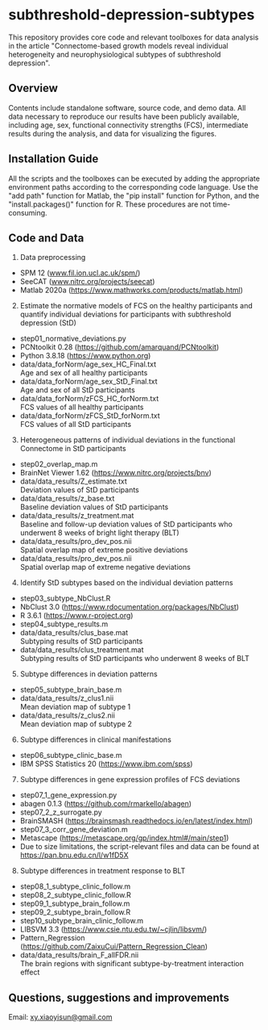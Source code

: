 # subthreshold-depression-subtypes
This repository provides core code and relevant toolboxes for data analysis in the article "Connectome-based growth models reveal individual heterogeneity and neurophysiological subtypes of subthreshold depression".

## Overview
Contents include standalone software, source code, and demo data. All data necessary to reproduce our results have been publicly available, including age, sex, functional connectivity strengths (FCS), intermediate results during the analysis, and data for visualizing the figures.

## Installation Guide
All the scripts and the toolboxes can be executed by adding the appropriate environment paths according to the corresponding code language. Use the "add path" function for Matlab, the "pip install" function for Python, and the "install.packages()" function for R. These procedures are not time-consuming.

## Code and Data
1. Data preprocessing<br>
- SPM 12 (www.fil.ion.ucl.ac.uk/spm/)<br>
- SeeCAT (www.nitrc.org/projects/seecat)<br>
- Matlab 2020a (https://www.mathworks.com/products/matlab.html)<br>
2. Estimate the normative models of FCS on the healthy participants and quantify individual deviations for participants with subthreshold depression (StD)<br>
- step01_normative_deviations.py<br>
- PCNtoolkit 0.28 (https://github.com/amarquand/PCNtoolkit)<br>
- Python 3.8.18 (https://www.python.org)
- data/data_forNorm/age_sex_HC_Final.txt<br>
   Age and sex of all healthy participants<br>
- data/data_forNorm/age_sex_StD_Final.txt<br>
   Age and sex of all StD participants<br>
- data/data_forNorm/zFCS_HC_forNorm.txt<br>
   FCS values of all healthy participants<br>
- data/data_forNorm/zFCS_StD_forNorm.txt<br>
   FCS values of all StD participants<br>
3. Heterogeneous patterns of individual deviations in the functional Connectome in StD participants<br>
- step02_overlap_map.m<br>
- BrainNet Viewer 1.62 (https://www.nitrc.org/projects/bnv) <br>
- data/data_results/Z_estimate.txt<br>
 Deviation values of StD participants<br>
- data/data_results/z_base.txt<br>
 Baseline deviation values of StD participants<br>
- data/data_results/z_treatment.mat<br>
 Baseline and follow-up deviation values of StD participants who underwent 8 weeks of bright light therapy (BLT)<br>
- data/data_results/pro_dev_pos.nii<br>
Spatial overlap map of extreme positive deviations<br>
- data/data_results/pro_dev_pos.nii<br>
Spatial overlap map of extreme negative deviations<br>
4. Identify StD subtypes based on the individual deviation patterns<br>
- step03_subtype_NbClust.R<br>
- NbClust 3.0 (https://www.rdocumentation.org/packages/NbClust)<br>
- R 3.6.1 (https://www.r-project.org)<br>
- step04_subtype_results.m<br>
- data/data_results/clus_base.mat<br>
Subtyping results of StD participants<br>
- data/data_results/clus_treatment.mat<br>
Subtyping results of StD participants who underwent 8 weeks of BLT<br>
5. Subtype differences in deviation patterns<br>
- step05_subtype_brain_base.m<br>
- data/data_results/z_clus1.nii<br>
Mean deviation map of subtype 1<br>
- data/data_results/z_clus2.nii<br>
Mean deviation map of subtype 2<br>
6. Subtype differences in clinical manifestations<br>
- step06_subtype_clinic_base.m<br>
- IBM SPSS Statistics 20 (https://www.ibm.com/spss)
7. Subtype differences in gene expression profiles of FCS deviations<br>
- step07_1_gene_expression.py<br>
- abagen 0.1.3 (https://github.com/rmarkello/abagen) <br>
- step07_2_z_surrogate.py<br>
- BrainSMASH (https://brainsmash.readthedocs.io/en/latest/index.html) <br>
- step07_3_corr_gene_deviation.m<br>
- Metascape (https://metascape.org/gp/index.html#/main/step1) <br>
- Due to size limitations, the script-relevant files and data can be found at https://pan.bnu.edu.cn/l/w1fD5X <br>
8. Subtype differences in treatment response to BLT<br>
- step08_1_subtype_clinic_follow.m<br>
- step08_2_subtype_clinic_follow.R<br>
- step09_1_subtype_brain_follow.m<br>
- step09_2_subtype_brain_follow.R<br>
- step10_subtype_brain_clinic_follow.m<br>
- LIBSVM 3.3 (https://www.csie.ntu.edu.tw/~cjlin/libsvm/)<br>
- Pattern_Regression (https://github.com/ZaixuCui/Pattern_Regression_Clean) <br>
- data/data_results/brain_F_allFDR.nii<br>
The brain regions with significant subtype-by-treatment interaction effect<br>

## Questions, suggestions and improvements
Email: xy.xiaoyisun@gmail.com
